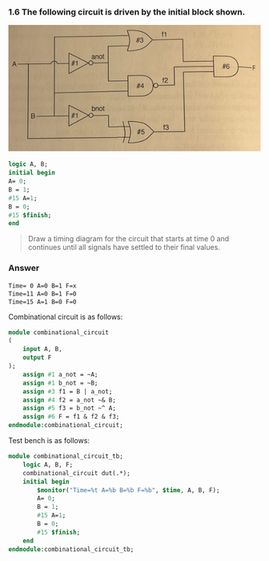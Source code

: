 ### 1.6 The following circuit is driven by the initial block shown.
![alt text](../../images/image-1.png)

```sv
logic A, B;
initial begin
A= 0;
B = 1;
#15 A=1;
B = 0;
#15 $finish;
end
```

> Draw a timing diagram for the circuit that starts at time 0 and continues until all signals
have settled to their final values.

### Answer
```
Time= 0 A=0 B=1 F=x
Time=11 A=0 B=1 F=0
Time=15 A=1 B=0 F=0
```

Combinational circuit is as follows:
```sv
module combinational_circuit
(
    input A, B,
    output F
);
    assign #1 a_not = ~A;
    assign #1 b_not = ~B;
    assign #3 f1 = B | a_not;
    assign #4 f2 = a_not ~& B;
    assign #5 f3 = b_not ~^ A;
    assign #6 F = f1 & f2 & f3;
endmodule:combinational_circuit;
```

Test bench is as follows:
```sv
module combinational_circuit_tb;
    logic A, B, F;
    combinational_circuit dut(.*);
    initial begin
        $monitor("Time=%t A=%b B=%b F=%b", $time, A, B, F);
        A= 0;
        B = 1;
        #15 A=1;
        B = 0;
        #15 $finish;
    end
endmodule:combinational_circuit_tb;
```